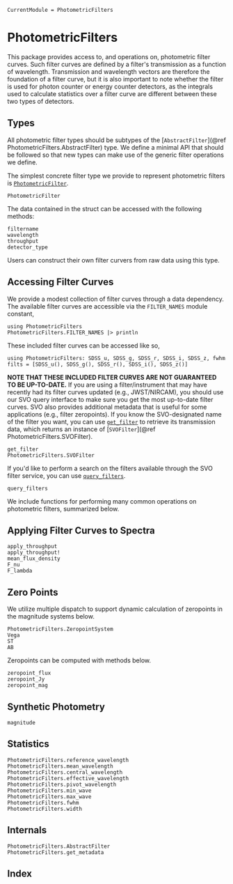 ```@meta
CurrentModule = PhotometricFilters
```

# PhotometricFilters

This package provides access to, and operations on, photometric filter curves. Such filter curves are defined by a filter's transmission as a function of wavelength. Transmission and wavelength vectors are therefore the foundation of a filter curve, but it is also important to note whether the filter is used for photon counter or energy counter detectors, as the integrals used to calculate statistics over a filter curve are different between these two types of detectors.

## Types

All photometric filter types should be subtypes of the [`AbstractFilter`](@ref PhotometricFilters.AbstractFilter) type. We define a minimal API that should be followed so that new types can make use of the generic filter operations we define.

The simplest concrete filter type we provide to represent photometric filters is [`PhotometricFilter`](@ref).

```@docs
PhotometricFilter
```

The data contained in the struct can be accessed with the following methods:

```@docs
filtername
wavelength
throughput
detector_type
```

Users can construct their own filter curvers from raw data using this type.

## Accessing Filter Curves

We provide a modest collection of filter curves through a data dependency. The available filter curves are accessible via the `FILTER_NAMES` module constant,

```@example 1
using PhotometricFilters
PhotometricFilters.FILTER_NAMES |> println
```

These included filter curves can be accessed like so,
```@example 1
using PhotometricFilters: SDSS_u, SDSS_g, SDSS_r, SDSS_i, SDSS_z, fwhm
filts = [SDSS_u(), SDSS_g(), SDSS_r(), SDSS_i(), SDSS_z()]
```

**NOTE THAT THESE INCLUDED FILTER CURVES ARE NOT GUARANTEED TO BE UP-TO-DATE.** If you are using a filter/instrument that may have recently had its filter curves updated (e.g., JWST/NIRCAM), you should use our SVO query interface to make sure you get the most up-to-date filter curves. SVO also provides additional metadata that is useful for some applications (e.g., filter zeropoints). If you know the SVO-designated name of the filter you want, you can use [`get_filter`](@ref) to retrieve its transmission data, which returns an instance of [`SVOFilter`](@ref PhotometricFilters.SVOFilter).

```@docs
get_filter
PhotometricFilters.SVOFilter
```

If you'd like to perform a search on the filters available through the SVO filter service, you can use [`query_filters`](@ref).

```@docs
query_filters
```

We include functions for performing many common operations on photometric filters, summarized below.

## Applying Filter Curves to Spectra

```@docs
apply_throughput
apply_throughput!
mean_flux_density
F_nu
F_lambda
```

## Zero Points

We utilize multiple dispatch to support dynamic calculation of zeropoints in the magnitude systems below.

```@docs
PhotometricFilters.ZeropointSystem
Vega
ST
AB
```

Zeropoints can be computed with methods below.

```@docs
zeropoint_flux
zeropoint_Jy
zeropoint_mag
```

## Synthetic Photometry

```@docs
magnitude
```

## Statistics
```@docs
PhotometricFilters.reference_wavelength
PhotometricFilters.mean_wavelength
PhotometricFilters.central_wavelength
PhotometricFilters.effective_wavelength
PhotometricFilters.pivot_wavelength
PhotometricFilters.min_wave
PhotometricFilters.max_wave
PhotometricFilters.fwhm
PhotometricFilters.width
```

## Internals
```@docs
PhotometricFilters.AbstractFilter
PhotometricFilters.get_metadata
```

## Index

```@index
```
